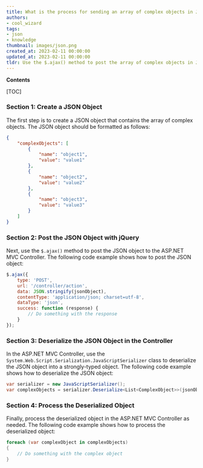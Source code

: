 ```yaml
---
title: What is the process for sending an array of complex objects in JSON format using jquery to an ASP.NET mvc controller?
authors:
- cool_wizard
tags:
- json
- knowledge
thumbnail: images/json.png
created_at: 2023-02-11 00:00:00
updated_at: 2023-02-11 00:00:00
tldr: Use the $.ajax() method to post the array of complex objects in JSON format to the ASP.NET MVC Controller.
---
```


**Contents**

[TOC]

### Section 1: Create a JSON Object

The first step is to create a JSON object that contains the array of complex objects. The JSON object should be formatted as follows:

```json
{
    "complexObjects": [
        {
            "name": "object1",
            "value": "value1"
        },
        {
            "name": "object2",
            "value": "value2"
        },
        {
            "name": "object3",
            "value": "value3"
        }
    ]
}
```

### Section 2: Post the JSON Object with jQuery

Next, use the `$.ajax()` method to post the JSON object to the ASP.NET MVC Controller. The following code example shows how to post the JSON object:

```javascript
$.ajax({
    type: 'POST',
    url: '/controller/action',
    data: JSON.stringify(jsonObject),
    contentType: 'application/json; charset=utf-8',
    dataType: 'json',
    success: function (response) {
        // Do something with the response
    }
});
```

### Section 3: Deserialize the JSON Object in the Controller

In the ASP.NET MVC Controller, use the `System.Web.Script.Serialization.JavaScriptSerializer` class to deserialize the JSON object into a strongly-typed object. The following code example shows how to deserialize the JSON object:

```csharp
var serializer = new JavaScriptSerializer();
var complexObjects = serializer.Deserialize<List<ComplexObject>>(jsonObject);
```

### Section 4: Process the Deserialized Object

Finally, process the deserialized object in the ASP.NET MVC Controller as needed. The following code example shows how to process the deserialized object:

```csharp
foreach (var complexObject in complexObjects)
{
    // Do something with the complex object
}
```
